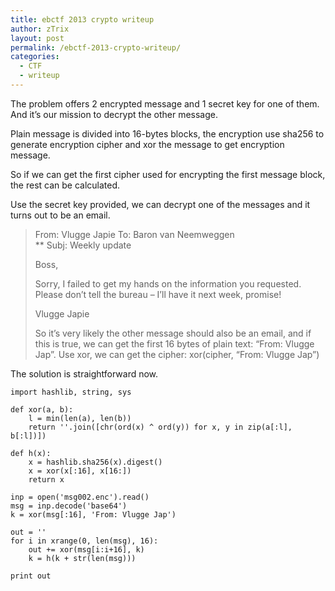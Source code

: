 ```yaml
---
title: ebctf 2013 crypto writeup
author: zTrix
layout: post
permalink: /ebctf-2013-crypto-writeup/
categories:
  - CTF
  - writeup
---
```

The problem offers 2 encrypted message and 1 secret key for one of them. And it&#8217;s our mission to decrypt the other message.

Plain message is divided into 16-bytes blocks, the encryption use sha256 to generate encryption cipher and xor the message to get encryption message.

So if we can get the first cipher used for encrypting the first message block, the rest can be calculated.

Use the secret key provided, we can decrypt one of the messages and it turns out to be an email.

> From: Vlugge Japie To: Baron van Neemweggen  
> ** Subj: Weekly update  
>  
> Boss,  
>  
> Sorry, I failed to get my hands on the information you requested.  
> Please don&#8217;t tell the bureau &#8211; I&#8217;ll have it next week, promise!  
>  
> Vlugge Japie</p> 
So it&#8217;s very likely the other message should also be an email, and if this is true, we can get the first 16 bytes of plain text: &#8220;From: Vlugge Jap&#8221;. Use xor, we can get the cipher: xor(cipher, &#8220;From: Vlugge Jap&#8221;)

The solution is straightforward now.

    import hashlib, string, sys
    
    def xor(a, b):
        l = min(len(a), len(b))
        return ''.join([chr(ord(x) ^ ord(y)) for x, y in zip(a[:l], b[:l])])
    
    def h(x):
        x = hashlib.sha256(x).digest()
        x = xor(x[:16], x[16:])
        return x
    
    inp = open('msg002.enc').read()
    msg = inp.decode('base64')
    k = xor(msg[:16], 'From: Vlugge Jap')
    
    out = ''
    for i in xrange(0, len(msg), 16):
        out += xor(msg[i:i+16], k)
        k = h(k + str(len(msg)))
    
    print out